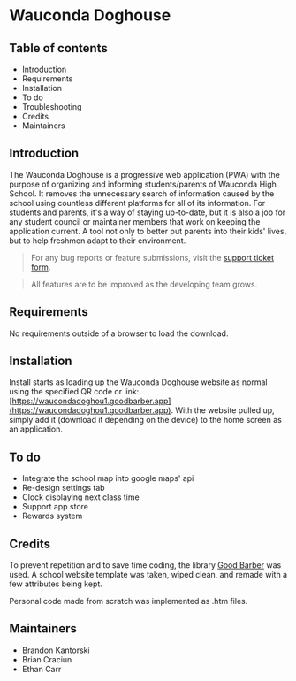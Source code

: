# Wauconda Doghouse
 
## Table of contents
 
- Introduction
- Requirements
- Installation  
- To do
- Troubleshooting
- Credits
- Maintainers
 
## Introduction
 
The Wauconda Doghouse is a progressive web application (PWA) with the purpose of organizing and informing students/parents of Wauconda High School. It removes the unnecessary search of information caused by the school using countless different platforms for all of its information. For students and parents, it's a way of staying up-to-date, but it is also a job for any student council or maintainer members that work on keeping the application current. A tool not only to better put parents into their kids' lives, but to help freshmen adapt to their environment.
 
 > For any bug reports or feature submissions, visit the [support ticket form](https://docs.google.com/forms/d/e/1FAIpQLSd5xLmQIuTevT-m6nbcsJFpwuNxDSTie_2y_RZIhoqfYL-RNA/viewform?usp=sf_link).

> All features are to be improved as the developing team grows. 
 
## Requirements
 
No requirements outside of a browser to load the download.
 
## Installation
 
Install starts as loading up the Wauconda Doghouse website as normal using the specified QR code or link: [https://waucondadoghou1.goodbarber.app](https://waucondadoghou1.goodbarber.app). With the website pulled up, simply add it (download it depending on the device) to the home screen as an application.
 
## To do
 
- Integrate the school map into google maps' api
- Re-design settings tab
- Clock displaying next class time
- Support app store
- Rewards system
 
## Credits
 
To prevent repetition and to save time coding, the library [Good Barber](https://www.goodbarber.com/) was used. A school website template was taken, wiped clean, and remade with a few attributes being kept.
 
Personal code made from scratch was implemented as .htm files.
 
## Maintainers
 
- Brandon Kantorski
- Brian Craciun
- Ethan Carr



